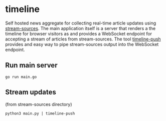 # timeline
Self hosted news aggregate for collecting real-time article updates using [stream-sources](https://github.com/wybiral/stream-sources). The main application itself is a server that renders a the timeline for browser visitors as and provides a WebSocket endpoint for accepting a stream of articles from stream-sources. The tool [timeline-push](https://github.com/wybiral/timeline/tree/master/cmd/timeline-push) provides and easy way to pipe stream-sources output into the WebSocket endpoint.

## Run main server
```go run main.go```

## Stream updates
(from stream-sources directory)

``` python3 main.py | timeline-push ```

